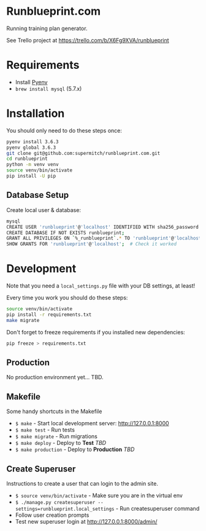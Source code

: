 # Runblueprint.com

Running training plan generator.

See Trello project at https://trello.com/b/X6Fg9XVA/runblueprint

# Requirements

* Install [Pyenv](https://github.com/pyenv/pyenv#basic-github-checkout)
* `brew install mysql` (5.7.x)

# Installation

You should only need to do these steps once:

```bash
pyenv install 3.6.3
pyenv global 3.6.3
git clone git@github.com:supermitch/runblueprint.com.git
cd runblueprint
python -m venv venv
source venv/bin/activate
pip install -U pip
```

## Database Setup

Create local user & database:
```bash
mysql
CREATE USER 'runblueprint'@'localhost' IDENTIFIED WITH sha256_password BY 'runblueprint';
CREATE DATABASE IF NOT EXISTS runblueprint;
GRANT ALL PRIVILEGES ON `%_runblueprint`.* TO 'runblueprint'@'localhost';  # Allows test_runblueprint creation
SHOW GRANTS FOR 'runblueprint'@'localhost';  # Check it worked
```

# Development

Note that you need a `local_settings.py` file with your DB settings, at least!

Every time you work you should do these steps:
```bash
source venv/bin/activate
pip install -r requirements.txt
make migrate
```

Don't forget to freeze requirements if you installed new dependencies:
```bash
pip freeze > requirements.txt
```

## Production

No production environment yet... TBD.

## Makefile

Some handy shortcuts in the Makefile

* `$ make` - Start local development server: http://127.0.0.1:8000
* `$ make test` - Run tests
* `$ make migrate` - Run migrations
* `$ make deploy` - Deploy to **Test** *TBD*
* `$ make production` - Deploy to **Production** *TBD*

## Create Superuser

Instructions to create a user that can login to the admin site.

* `$ source venv/bin/activate` - Make sure you are in the virtual env
* `$ ./manage.py createsuperuser --settings=runblueprint.local_settings` - Run createsuperuser command
* Follow user creation prompts
* Test new superuser login at http://127.0.0.1:8000/admin/
